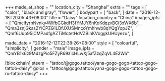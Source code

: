 +++
made_at_shop = ""
location_city = "Shanghai"
extra = ""
tags = [
  "color",
  "black and gray",
  "flower",
]
bodypart = [
  "back",
]
date = "2016-12-18T20:05:43+08:00"
title = "Daisy"
location_country = "China"
images_ipfs = [
  "QmcifyrnNvnky4WfbGGkdH3fYMJY6hKoKdqzvBCi3xWX6b",
  "Qma3znjGkss2YiCPZG1LDfJXUSMncoYmhhwb8qYQgYopJZ",
  "Qmf6Uup95iCMPadfgAZTiMqtetHdVZBinKVoggkUHUyezu",
]

made_date = "2016-12-12T22:38:26+08:00"
style = [
  "colourful",
  "simplicity",
]
gender = "male"
image_ipfs = "QmYB1x6z9MdzgPio5FZyR69zicHLwXj5afZzqZqVL4E2Wa"

[blockchain]
steem = "tattoo/@gogo.tattoo/yana-gogo-gogo-tattoo-gogo-tattoo-daisy"
golos = "tattoo/@gogo.tattoo/yana-gogo-gogo-tattoo-gogo-ru-tattoo-daisy"
+++
